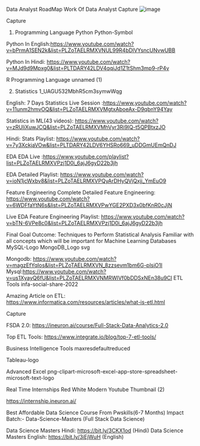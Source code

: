 Data Analyst RoadMap
Work Of Data Analyst
Capture
![image](https://user-images.githubusercontent.com/124170332/233061940-46c6ea5d-066e-4bca-8013-c8adc51f5664.png)

Capture

1. Programming Language
Python
Python-Symbol

Python In English:https://www.youtube.com/watch?v=bPrmA1SEN2k&list=PLZoTAELRMXVNUL99R4bDlVYsncUNvwUBB

Python In Hindi: https://www.youtube.com/watch?v=MJd9d9Mpxg0&list=PLTDARY42LDV4qqiJd1Z1tShm3mp9-rP4v

R Programming Language
unnamed (1)

2. Statistics
1_UAGU532MbhR5cm3symwWqg

English: 7 Days Statistics Live Session :https://www.youtube.com/watch?v=11unm2hmvOQ&list=PLZoTAELRMXVMgtxAboeAx-D9qbnY94Yay

Statistics in ML(43 videos): https://www.youtube.com/watch?v=zRUliXuwJCQ&list=PLZoTAELRMXVMhVyr3Ri9IQ-t5QPBtxzJO

Hindi: Stats Playlist: https://www.youtube.com/watch?v=7y3XckjaVOw&list=PLTDARY42LDV6YHSRo669_uDDGmUEmQnDJ

EDA
EDA Live :https://www.youtube.com/playlist?list=PLZoTAELRMXVPzj1D0i_6ajJ6gyD22b3jh

EDA Detailed Playlist: https://www.youtube.com/watch?v=ioN1jcWxbv8&list=PLZoTAELRMXVPQyArDHyQVjQxjj_YmEuO9

Feature Engineering
Complete Detailed Feature Engineering: https://www.youtube.com/watch?v=6WDFfaYtN6s&list=PLZoTAELRMXVPwYGE2PXD3x0bfKnR0cJjN

Live EDA Feature Engineering Playlist: https://www.youtube.com/watch?v=bTN-6VPe8c0&list=PLZoTAELRMXVPzj1D0i_6ajJ6gyD22b3jh

Final Goal Outcome:
Techniques to Perform Statistical Analysis
Familiar with all concepts which will be important for Machine Learning
Databases
MySQL-Logo MongoDB_Logo svg

Mongodb: https://www.youtube.com/watch?v=magzEfYqIos&list=PLZoTAELRMXVN_8zzsevm1bm6G-plsiO1I
Mysql:https://www.youtube.com/watch?v=us1XyayQ6fU&list=PLZoTAELRMXVNMRWlVf0bDDSxNEn38u9Cl
ETL Tools
infa-social-share-2022

Amazing Article on ETL: https://www.informatica.com/resources/articles/what-is-etl.html

Capture

FSDA 2.0: https://ineuron.ai/course/Full-Stack-Data-Analytics-2.0

Top ETL Tools: https://www.integrate.io/blog/top-7-etl-tools/

Business Intelligence Tools
maxresdefaultreduced

Tableau-logo

Advanced Excel
png-clipart-microsoft-excel-app-store-spreadsheet-microsoft-text-logo

Real Time Internships
Red White Modern Youtube Thumbnail (2)

https://internship.ineuron.ai/

Best Affordable Data Science Course From Pwskills(6-7 Months)
Impact Batch:- Data-Science-Masters (Full Stack Data Science)

Data Science Masters Hindi: https://bit.ly/3CKX1od (Hindi)
Data Science Masters English: https://bit.ly/3iEjWuH (English)

